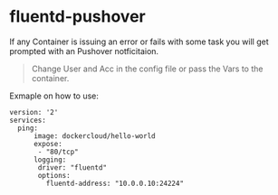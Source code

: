 # fluentd-pushover

If any Container is issuing an error or fails with some task you will get prompted with an Pushover notficitaion.

> Change User and Acc in the config file or pass the Vars to the container.

Exmaple on how to use:
```
version: '2'
services:
  ping:
      image: dockercloud/hello-world
      expose:
       - "80/tcp"
      logging:
       driver: "fluentd"
       options:
         fluentd-address: "10.0.0.10:24224"
```
